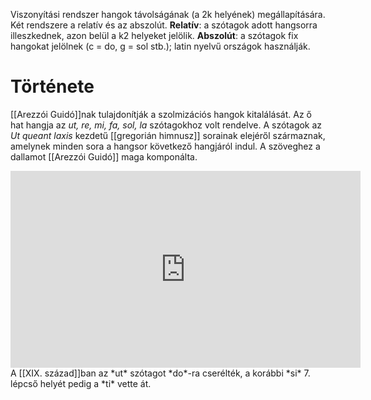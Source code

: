 Viszonyítási rendszer hangok távolságának (a 2k helyének) megállapítására. Két rendszere a relatív és az abszolút.
**Relatív**: a szótagok adott hangsorra illeszkednek, azon belül a k2 helyeket jelölik.
**Abszolút**: a szótagok fix hangokat jelölnek (c = do, g = sol stb.); latin nyelvű országok használják.
# Története
[[Arezzói Guidó]]nak tulajdonítják a szolmizációs hangok kitalálását. Az ő hat hangja az *ut, re, mi, fa, sol, la* szótagokhoz volt rendelve.
A szótagok az *Ut queant laxis* kezdetű [[gregorián himnusz]] sorainak elejéről származnak, amelynek minden sora a hangsor következő hangjáról indul. A szöveghez a dallamot [[Arezzói Guidó]] maga komponálta.
<iframe width="560" height="315" src="https://www.youtube-nocookie.com/embed/wIc4DLj19F8?si=K27u3Sm6gb2LBBTe" title="YouTube video player" frameborder="0" allow="accelerometer; autoplay; clipboard-write; encrypted-media; gyroscope; picture-in-picture; web-share" allowfullscreen></iframe>
A [[XIX. század]]ban az *ut* szótagot *do*-ra cserélték, a korábbi *si* 7. lépcső helyét pedig a *ti* vette át.